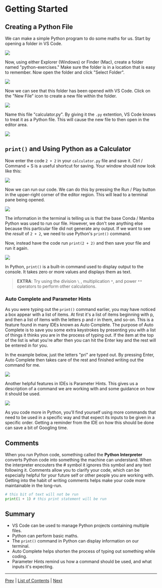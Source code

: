 # Getting Started

## Creating a Python File

We can make a simple Python program to do some maths for us. Start by opening a folder in VS Code.

![](./pictures/vscode-open-folder.png)

Now, using either Explorer (Windows) or Finder (Mac), create a folder named "python-exercises." Make sure the folder is in a location that is easy to remember. Now open the folder and click "Select Folder".

![](./pictures/create-python-folder.gif)

Now we can see that this folder has been opened with VS Code. Click on the "New File" icon to create a new file within the folder.

![](./pictures/create-file-vscode.png)

Name this file "calculator.py". By giving it the `.py` extention, VS Code knows to treat it as a Python file. This will cause the new file to then open in the editor area.

![](./pictures/make-calculator-file.gif)

## `print()` and Using Python as a Calculator

Now enter the code `2 + 2` in your `calculator.py` file and save it. Ctrl / Command + S is a useful shortcut for saving. Your window should now look like this:

![](./pictures/calculator-code.png)

Now we can run our code. We can do this by pressing the Run / Play button in the upper-right corner of the editor region. This will lead to a terminal pane being opened.

![](./pictures/running-calculator-code.gif)

The information in the terminal is telling us is that the base Conda / Mamba Python was used to run our file. However, we don't see anything else because this particular file did not generate any output. If we want to see the _result_ of `2 + 2`, we need to use Python's `print()` command.

Now, instead have the code run `print(2 + 2)` and then save your file and run it again.

![](./pictures/calculator-output.png)

In Python, `print()` is a built-in command used to display output to the console. It takes zero or more values and displays them as text.

> **EXTRA**: Try using the division `\` , multiplication `*`, and power `**` operators to perform other calculations.

### Auto Complete and Parameter Hints

As you were typing out the `print()` command earlier, you may have noticed a box appear with a list of items. At first it's a list of items beginning with p, and then a list of items with the letters p and r in them, and so-on. This is a feature found in many IDEs known as Auto Complete. The purpose of Auto Complete is to save you some extra keystrokes by presenting you with a list of things it thinks you are in the process of typing out. If the item at the top of the list is what you're after then you can hit the Enter key and the rest will be entered in for you.

In the example below, just the letters "pri" are typed out. By pressing Enter, Auto Complete then takes care of the rest and finished writing out the command for me.

![](./pictures/vscode-autocomplete.gif)

Another helpful features in IDEs is Parameter Hints. This gives us a description of a command we are working with and some guidance on how it should be used.

![](./pictures/parameter-hints.gif)

As you code more in Python, you'll find yourself using more commands that need to be used in a specific way and that expect its inputs to be given in a specific order. Getting a reminder from the IDE on how this should be done can save a bit of Googling time.

## Comments

When you run Python code, something called the **Python Interpreter** converts Python code into something the machine can understand. When the interpreter encouters the # symbol it ignores this symbol and any text following it. Comments allow you to clarify your code, which can be especially helpful for your future self or other people you are working with. Getting into the habit of writing comments helps make your code more maintainable in the long-run.

```python
# this bit of text will not be run
print(1 + 1) # this print statement will be run
```

## Summary

- VS Code can be used to manage Python projects containing multiple files.
- Python can perform basic maths.
- The `print()` command in Python can display information on our terminal.
- Auto Complete helps shorten the process of typing out something while coding.
- Parameter Hints remind us how a command should be used, and what inputs it's expecting.

---
[Prev](introduction.md) | [List of Contents](README.md) | [Next](variables.md)